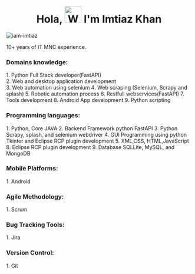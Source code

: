 <h1 align="center"> Hola, <img src="https://raw.githubusercontent.com/nixin72/nixin72/master/wave.gif" 
         alt="Waving hand animated gif"
         height="45"
         width="45" /> I'm Imtiaz Khan</h1>

<p align="left"> <img src="https://komarev.com/ghpvc/?username=iam-imtiaz&label=Views&color=blue&style=plastic&style=for-the-badge" alt="iam-imtiaz" /> </p>

10+ years of IT MNC experience.


<h3>Domains knowledge:</h3>
1. Python Full Stack developer(FastAPI)<br>
2. Web and desktop application development<br>
3. Web automation using selenium
4. Web scraping (Selenium, Scrapy and splash)
5. Robotic automation process
6. Restfull webservices(FastAPI)
7. Tools development
8. Android App development
9. Python scripting

<h3>Programming languages:</h3>
1. Python, Core JAVA
2. Backend Framework python FastAPI
3. Python Scrapy, splash, and selenium webdriver
4. GUI Programming using python Tkinter and Eclipse RCP plugin development
5. XML,CSS, HTML,JavaScript
8. Eclipse RCP plugin development
9. Database SQLLite, MySQL, and MongoDB

<h3>Mobile Platforms:</h3>
1. Android
<h3>Agile Methodology:</h3>
1. Scrum
<h3>Bug Tracking Tools:</h3>
1. Jira
<h3>Version Control:</h3>
1. Git

